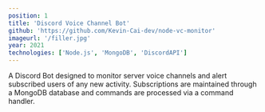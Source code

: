 ```yaml
---
position: 1
title: 'Discord Voice Channel Bot'
github: 'https://github.com/Kevin-Cai-dev/node-vc-monitor'
imageurl: '/filler.jpg'
year: 2021
technologies: ['Node.js', 'MongoDB', 'DiscordAPI']
---
```


A Discord Bot designed to monitor server voice channels and alert subscribed users of any new activity. Subscriptions are maintained through a MongoDB database and commands are processed via a command handler.
